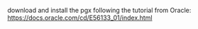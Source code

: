 download and install the pgx following the tutorial from Oracle:
https://docs.oracle.com/cd/E56133_01/index.html


